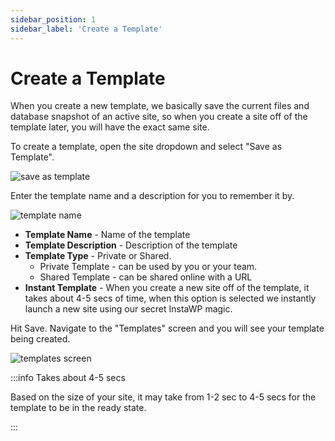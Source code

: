 ```yaml
---
sidebar_position: 1
sidebar_label: 'Create a Template'
---
```


# Create a Template

When you create a new template, we basically save the current files and database snapshot of an active site, so when you create a site off of the template later, you will have the exact same site.

To create a template, open the site dropdown and select "Save as Template".

![save as template](https://ik.imagekit.io/instawp/instawp-docs-template-save_2x_NyXc03VBOO.png?ik-sdk-version=javascript-1.4.3&updatedAt=1655103966564)

Enter the template name and a description for you to remember it by. 

![template name](https://ik.imagekit.io/instawp/instawp-docs-save-template-modal_2x_Rxq04PEsl.png?ik-sdk-version=javascript-1.4.3&updatedAt=1655104093194)

- **Template Name** - Name of the template
- **Template Description** - Description of the template
- **Template Type** - Private or Shared. 
	+ Private Template - can be used by you or your team. 
	+ Shared Template - can be shared online with a URL
- **Instant Template** - When you create a new site off of the template, it takes about 4-5 secs of time, when this option is selected we instantly launch a new site using our secret InstaWP magic. 

Hit Save. Navigate to the "Templates" screen and you will see your template being created. 

![templates screen](https://ik.imagekit.io/instawp/instawp-docs-template-list_2x_BNNqxJI5o.png?ik-sdk-version=javascript-1.4.3&updatedAt=1655103966049)

:::info Takes about 4-5 secs

Based on the size of your site, it may take from 1-2 sec to 4-5 secs for the template to be in the ready state.

:::

